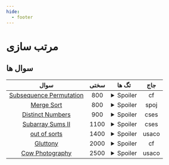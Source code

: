 ```yaml
--- 
hide:
  - footer
---
```

# مرتب سازی

## سوال ها 
| سوال | سختی | تگ ها | جاج | 
| :-----: | :----: | :----: | :----: | 
|[Subsequence Permutation](https://codeforces.com/problemset/problem/1552/A)|800|<details> <summary>Spoiler</summary> <ul><li>sort</li></ul> </details>|cf|
|[Merge Sort](https://www.spoj.com/problems/MERGSORT/)|800|<details> <summary>Spoiler</summary> <ul><li>sort</li></ul> </details>|spoj|
|[Distinct Numbers](https://cses.fi/problemset/task/1621)|900|<details> <summary>Spoiler</summary> <ul><li>sort</li></ul> </details>|cses|
|[Subarray Sums II](https://cses.fi/problemset/task/1661)|1100|<details> <summary>Spoiler</summary> <ul><li>prefix_sum</li> <li>sort</li></ul> </details>|cses|
|[out of sorts](http://www.usaco.org/index.php?page=viewproblem2&cpid=834)|1400|<details> <summary>Spoiler</summary> <ul><li>sort</li></ul> </details>|usaco|
|[Gluttony](https://codeforces.com/problemset/problem/892/D)|2000|<details> <summary>Spoiler</summary> <ul><li>sort</li></ul> </details>|cf|
|[Cow Photography](http://www.usaco.org/index.php?page=viewproblem2&cpid=100)|2500|<details> <summary>Spoiler</summary> <ul><li>sort</li></ul> </details>|usaco|
